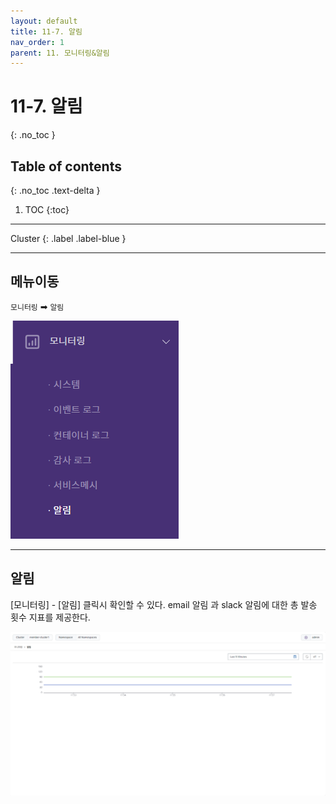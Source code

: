 ```yaml
---
layout: default
title: 11-7. 알림
nav_order: 1
parent: 11. 모니터링&알림
---
```


# 11-7. 알림

{: .no_toc }

## Table of contents
{: .no_toc .text-delta }

1. TOC
{:toc}

---

<div class="code-example" markdown="1">
Cluster
{: .label .label-blue }
</div>

---

## 메뉴이동
`모니터링` ➡ `알림`

![alert.png](/assets/images/monitoring/alert.png)

---

## 알림
[모니터링] - [알림] 클릭시 확인할 수 있다. email 알림 과 slack 알림에 대한 총 발송 횟수 지표를 제공한다.

![2_alarm.png](/assets/images/monitoring/2_alarm.png)